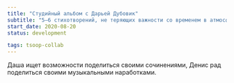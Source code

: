 ```yaml
---
title: "Студийный альбом с Дарьей Дубовик"
subtitle: "5—6 стихотворений, не теряющих важности со временем в атмосфере электронной музыкальной импровизации"
start_date: 2020-08-20
status: development

tags: tsoop-collab
---
```


Даша ищет возможности поделиться своими сочинениями, Денис рад поделиться своими музыкальными наработками.
